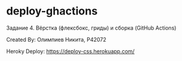 # deploy-ghactions

Задание 4. Вёрстка (флексбокс, гриды) и сборка (GitHub Actions)

Created By: Олимпиев Никита, P42072

Heroky Deploy: https://deploy-css.herokuapp.com/
